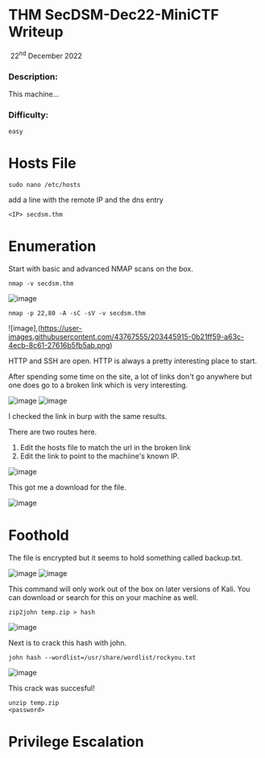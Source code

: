 # THM SecDSM-Dec22-MiniCTF Writeup

​		22<sup>nd</sup> December 2022

 



### Description:

This machine...

### Difficulty:

`easy`

# Hosts File
```
sudo nano /etc/hosts
```
add a line with the remote IP and the dns entry

```
<IP> secdsm.thm
```

# Enumeration

Start with basic and advanced NMAP scans on the box.
```
nmap -v secdsm.thm
```
![image](https://user-images.githubusercontent.com/43767555/203445905-4d04de66-d01c-48f0-9407-229137a38694.png)
```
nmap -p 22,80 -A -sC -sV -v secdsm.thm
```
![image],(https://user-images.githubusercontent.com/43767555/203445915-0b21ff59-a63c-4ecb-8c61-27616b5fb5ab.png)

HTTP and SSH are open. HTTP is always a pretty interesting place to start.

After spending some time on the site, a lot of links don't go anywhere but one does go to a broken link which is very interesting.

![image](https://user-images.githubusercontent.com/43767555/203446098-4fd83d1b-62b0-48ab-aa63-518c8a3758bf.png)
![image](https://user-images.githubusercontent.com/43767555/203446104-ca0609f7-04f1-4e04-a431-314c465fe0e6.png)

I checked the link in burp with the same results.

There are two routes here.
1. Edit the hosts file to match the url in the broken link
1. Edit the link to point to the machiine's known IP.

![image](https://user-images.githubusercontent.com/43767555/203446466-85f0dc87-dd5d-4d88-81d1-b8de05635a98.png)

This got me a download for the file.

![image](https://user-images.githubusercontent.com/43767555/203446486-7b086bfa-12b4-49fa-822a-1b8f81d5d705.png)

# Foothold

The file is encrypted but it seems to hold something called backup.txt.

![image](https://user-images.githubusercontent.com/43767555/203446633-38e82173-bffe-4005-8558-a5e61838193f.png)
![image](https://user-images.githubusercontent.com/43767555/203446679-2d9c099d-892a-4ede-80be-2de595097022.png)

This command will only work out of the box on later versions of Kali. You can download or search for this on your machine as well.
```
zip2john temp.zip > hash
```
![image](https://user-images.githubusercontent.com/43767555/203447619-fba66001-9dea-459e-b14c-ff1b3813db41.png)

Next is to crack this hash with john.
```
john hash --wordlist=/usr/share/wordlist/rockyou.txt
```

![image](https://user-images.githubusercontent.com/43767555/203447633-1cc3421b-1cd5-427a-8e26-46856d178fff.png)

This crack was succesful!
```
unzip temp.zip
<password>
```



# Privilege Escalation

